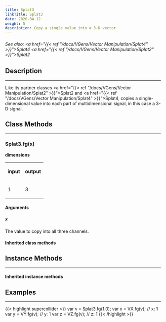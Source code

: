 ```yaml
---
title: Splat3
linkTitle: Splat3
date: 2020-04-12
weight: 5
description: Copy a single value into a 3-D vector
---
```

<!-- generated file, please edit the original .schelp file(in the Scintillator repository) and then run schelpToMarkDown.scdscript to regenerate. -->
###### See also: <a href="{{< ref "/docs/VGens/Vector Manipulation/Splat4" >}}">Splat4</a> <a href="{{< ref "/docs/VGens/Vector Manipulation/Splat2" >}}">Splat2</a> 



## Description
---



Like its partner classes <a href="{{< ref "/docs/VGens/Vector Manipulation/Splat2" >}}">Splat2</a> and <a href="{{< ref "/docs/VGens/Vector Manipulation/Splat4" >}}">Splat4</a>, copies a single-dimensional value into each part of multidimensional signal, in this case a 3-D signal.



## Class Methods
---



### Splat3.fg(x)



<strong>dimensions</strong>


<table>
<tr><td>

<strong>input</strong>

</td><td>

<strong>output</strong>

</td></tr>
<tr><td>

1

</td><td>

3

</td></tr>

</table>


#### Arguments

##### x



The value to copy into all three channels.





#### Inherited class methods



## Instance Methods
---



#### Inherited instance methods



## Examples
---



{{< highlight supercollider >}}
var v = Splat3.fg(1.0);
var x = VX.fg(v); // x: 1
var y = VY.fg(v); // y: 1
var z = VZ.fg(v); // z: 1
{{< /highlight >}}





